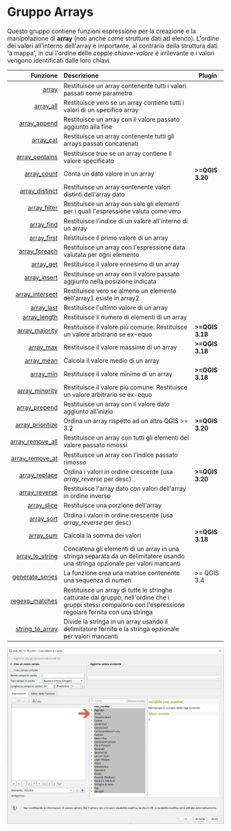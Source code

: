 # Gruppo Arrays

Questo gruppo contiene funzioni espressione per la creazione e la manipolazione di **array** (noti anche come strutture dati ad elenco). L'ordine dei valori all'interno dell'array è importante, al contrario della struttura dati 'a mappa', in cui l'ordine delle coppie _chiave-valore_ è irrilevante e i valori vengono identificati dalle loro chiavi.

| Funzione  | Descrizione|Plugin
|----------:|:-----------|--------
|[array](array.md)|Restituisce un array contenente tutti i valori passati come parametro|
|[array_all](array.md)|Restituisce vero se un array contiene tutti i valori di un specifico array|
|[array_append](array_append.md)|Restituisce un array con il valore passato aggiunto alla fine|
|[array_cat](array_cat.md)|Restituisce un array contenente tutti gli arrays passati concatenati|
|[array_contains](array_contains.md)|Restituisce true se un array contiene il valore specificato|
|[array_count](array_count.md)|Conta un dato valore in un array|**>=QGIS 3.20**
|[array_distinct](array_distinct.md)|Restituisce un array contenente valori distinti dell'array dato|
|[array_filter](array_filter.md)|Restituisce un array con solo gli elementi per i quali l'espressione valuta come vero|
|[array_find](array_find.md)|Restituisce l'indice di un valore all'interno di un array|
|[array_first](array_first.md)|Restituisce il primo valore di un array|
|[array_foreach](array_foreach.md)|Restituisce un array con l'espressione data valutata per ogni elemento|
|[array_get](array_get.md)|Restituisce il valore ennesimo di un array|
|[array_insert](array_insert.md)|Restituisce un array con il valore passato aggiunto nella posizione indicata|
|[array_intersect](array_intersect.md)|Restituisce vero se almeno un elemento dell'array1 esiste in array2|
|[array_last](array_last.md)|Restituisce l'ultimo valore di un array|
|[array_length](array_length.md)|Restituisce il numero di elementi di un array|
|[array_majority](array_majority.md)|Restituisce il valore più comune. Restituisce un valore arbitrario se ex-equo| **>=QGIS 3.18**
|[array_max](array_max.md)|Restituisce il valore massimo di un array|**>=QGIS 3.18**
|[array_mean](array_mean.md)|Calcola il valore medio di un array|
|[array_min](array_min.md)|Restituisce il valore minimo di un array|**>=QGIS 3.18**
|[array_minority](array_minority.md)|Restituisce il valore più comune. Restituisce un valore arbitrario se ex-equo|
|[array_prepend](array_prepend.md)|Restituisce un array con il valore dato aggiunto all'inizio|
|[array_prioritize](array_prioritize.md)|Ordina un array rispetto ad un altro QGIS >= 3.2|**>=QGIS 3.20**
|[array_remove_all](array_remove_all.md)|Restituisce un array con tutti gli elementi del valore passato rimossi|
|[array_remove_at](array_remove_at.md)|Restituisce un array con l'indice passato rimosso|
|[array_replace](array_replace.md)|Ordina i valori in ordine crescente (usa _array_reverse_ per desc)|**>=QGIS 3.20**
|[array_reverse](array_reverse.md)|Restituisce l'array dato con valori dell'array in ordine inverso|
|[array_slice](array_slice.md)|Restituisce una porzione dell'array|
|[array_sort](array_sort.md)|Ordina i valori in ordine crescente (usa _array_reverse_ per desc)|
|[array_sum](array_sum.md)|Calcola la somma dei valori|**>=QGIS 3.18**
|[array_to_string](array_to_string.md)|Concatena gli elementi di un array in una stringa separata da un delimitatore usando una stringa opzionale per valori mancanti|
|[generate_series](generate_series.md)|La funzione crea una matrice contenente una sequenza di numeri|>= QGIS 3.4
|[regexp_matches](regexp_matches.md)|Restituisce un array di tutte le stringhe catturate dai gruppo, nell'ordine che i gruppi stessi compaiono con l'espressione regolare fornita con una stringa|
|[string_to_array](string_to_array.md)|Divide la stringa in un array usando il delimitatore fornito e la stringa opzionale per valori mancanti|


![](../../img/arrays/gruppo_arrays1.png)
